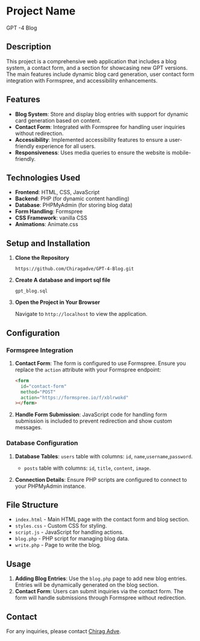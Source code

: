 # Project Name

GPT -4 Blog

## Description

This project is a comprehensive web application that includes a blog system, a contact form, and a section for showcasing new GPT versions. The main features include dynamic blog card generation, user contact form integration with Formspree, and accessibility enhancements.

## Features

- **Blog System**: Store and display blog entries with support for dynamic card generation based on content.
- **Contact Form**: Integrated with Formspree for handling user inquiries without redirection.
- **Accessibility**: Implemented accessibility features to ensure a user-friendly experience for all users.
- **Responsiveness**: Uses media queries to ensure the website is mobile-friendly.

## Technologies Used

- **Frontend**: HTML, CSS, JavaScript
- **Backend**: PHP (for dynamic content handling)
- **Database**: PHPMyAdmin (for storing blog data)
- **Form Handling**: Formspree
- **CSS Framework**: vanilla CSS
- **Animations**: Animate.css

## Setup and Installation

1. **Clone the Repository**

   `https://github.com/Chiragadve/GPT-4-Blog.git`

2. **Create A database and import sql file**

   `gpt_blog.sql`

3. **Open the Project in Your Browser**

   Navigate to `http://localhost` to view the application.

## Configuration

### Formspree Integration

1. **Contact Form**: The form is configured to use Formspree. Ensure you replace the `action` attribute with your Formspree endpoint:

   ```html
   <form
     id="contact-form"
     method="POST"
     action="https://formspree.io/f/xblrwokd"
   ></form>
   ```

2. **Handle Form Submission**: JavaScript code for handling form submission is included to prevent redirection and show custom messages.

### Database Configuration

1. **Database Tables**:
   `users` table with columns: `id`, `name`,`username`,`password`.

   - `posts` table with columns: `id`, `title`, `content`, `image`.

2. **Connection Details**: Ensure PHP scripts are configured to connect to your PHPMyAdmin instance.

## File Structure

- `index.html` - Main HTML page with the contact form and blog section.
- `styles.css` - Custom CSS for styling.
- `script.js` - JavaScript for handling actions.
- `blog.php` - PHP script for managing blog data.
- `write.php` - Page to write the blog.

## Usage

1. **Adding Blog Entries**: Use the `blog.php` page to add new blog entries. Entries will be dynamically generated on the blog section.
2. **Contact Form**: Users can submit inquiries via the contact form. The form will handle submissions through Formspree without redirection.

## Contact

For any inquiries, please contact [Chirag Adve](mailto:chiragadve4@gmail.com).
